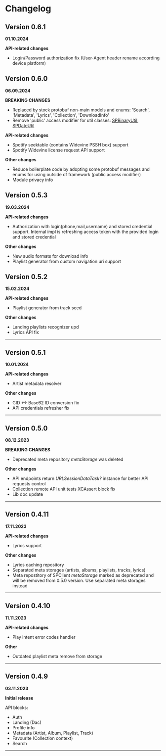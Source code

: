 #  Changelog

## Version 0.6.1
**01.10.2024**

**API-related changes**

- Login/Password authorization fix (User-Agent header rename according device platform)

## Version 0.6.0
**06.09.2024**

**BREAKING CHANGES**

- Replaced by stock protobuf non-main models and enums: 'Search', 'Metadata', 'Lyrics', 'Collection', 'DownloadInfo'
- Remove 'public' access modifier for util classes: [SPBinaryUtil](./Sources/SwiftySpot/Util/SPBinaryUtil.swift), [SPDateUtil](./Sources/SwiftySpot/Util/SPDateUtil.swift)

**API-related changes**

- Spotify seektable (contains Widevine PSSH box) support
- Spotify Widevine license request API support

**Other changes**

- Reduce boilerplate code by adopting some protobuf messages and enums for using outside of framework (public access modifier)
- Module privacy info

## Version 0.5.3
**19.03.2024**

**API-related changes**

- Authorization with login(phone,mail,username) and stored credential support. Internal impl is refreshing access token with the provided login and stored credential

**Other changes**

- New audio formats for download info
- Playlist generator from custom navigation uri support

## Version 0.5.2
**15.02.2024**

**API-related changes**

- Playlist generator from track seed

**Other changes**

- Landing playlists recognizer upd
- Lyrics API fix

_____________________________

## Version 0.5.1
**10.01.2024**

**API-related changes**

- Artist metadata resolver

**Other changes**

- GID <-> Base62 ID conversion fix
- API credentials refresher fix

_____________________________

## Version 0.5.0
**08.12.2023**

**BREAKING CHANGES**

- Deprecated meta repository *metaStorage* was deleted

**Other changes**

- API endpoints return *URLSessionDataTask?* instance for better API requests control
- Collection remote API unit tests XCAssert block fix
- Lib doc update

_____________________________

## Version 0.4.11
**17.11.2023**

**API-related changes**

- Lyrics support

**Other changes**

- Lyrics caching repository
- Separated meta storages (artists, albums, playlists, tracks, lyrics)
- Meta repostitory of SPClient *metaStorage* marked as deprecated and will be removed from 0.5.0 version. Use separated meta storages instead

_____________________________


## Version 0.4.10
**11.11.2023**

**API-related changes**

- Play intent error codes handler

**Other**

- Outdated playlist meta remove from storage

_____________________________

## Version 0.4.9
**03.11.2023**

**Initial release**

API blocks:
- Auth
- Landing (Dac)
- Profile info
- Metadata (Artist, Album, Playlist, Track)
- Favourite (Collection context)
- Search
_____________________________
